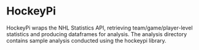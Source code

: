 # HockeyPi

HockeyPi wraps the NHL Statistics API, retrieving team/game/player-level statistics and producing dataframes for analysis. The analysis directory contains sample analysis conducted using the hockeypi library. 
